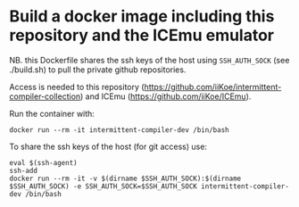 # Build a docker image including this repository and the ICEmu emulator

NB. this Dockerfile shares the ssh keys of the host using `SSH_AUTH_SOCK`
(see ./build.sh) to pull the private github repositories.

Access is needed to this repository (https://github.com/iiKoe/intermittent-compiler-collection)
and ICEmu (https://github.com/iiKoe/ICEmu).

Run the container with:
```
docker run --rm -it intermittent-compiler-dev /bin/bash
```

To share the ssh keys of the host (for git access) use:
```
eval $(ssh-agent)
ssh-add
docker run --rm -it -v $(dirname $SSH_AUTH_SOCK):$(dirname $SSH_AUTH_SOCK) -e SSH_AUTH_SOCK=$SSH_AUTH_SOCK intermittent-compiler-dev /bin/bash
```

